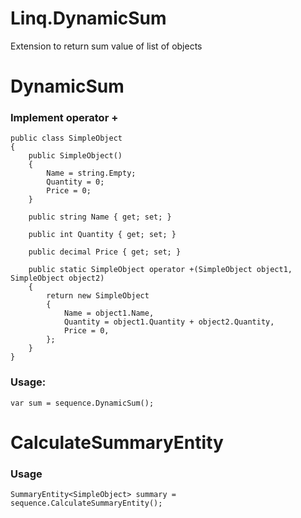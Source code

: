 # Linq.DynamicSum

Extension to return sum value of list of objects

# DynamicSum

### Implement operator +

    public class SimpleObject
    {
        public SimpleObject()
        {
            Name = string.Empty;
            Quantity = 0;
            Price = 0;
        }

        public string Name { get; set; }

        public int Quantity { get; set; }

        public decimal Price { get; set; }

        public static SimpleObject operator +(SimpleObject object1, SimpleObject object2)
        {
            return new SimpleObject
            {
                Name = object1.Name,
                Quantity = object1.Quantity + object2.Quantity,
                Price = 0,
            };
        }
    }


### Usage:

    var sum = sequence.DynamicSum();

# CalculateSummaryEntity

### Usage
	SummaryEntity<SimpleObject> summary = sequence.CalculateSummaryEntity();